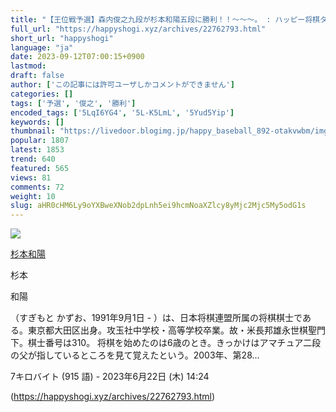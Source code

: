 ```yaml
---
title: "【王位戦予選】森内俊之九段が杉本和陽五段に勝利！！～～～。 : ハッピー将棋タイムズ"
full_url: "https://happyshogi.xyz/archives/22762793.html"
short_url: "happyshogi"
language: "ja"
date: 2023-09-12T07:00:15+0900
lastmod: 
draft: false
author: ['この記事には許可ユーザしかコメントができません']
categories: []
tags: ['予選', '俊之', '勝利']
encoded_tags: ['5LqI6YG4', '5L-K5LmL', '5Yud5Yip']
keywords: []
thumbnail: "https://livedoor.blogimg.jp/happy_baseball_892-otakvwbm/imgs/f/8/f8c1f8a5-s.jpg"
popular: 1807
latest: 1853
trend: 640
featured: 565
views: 81
comments: 72
weight: 10
slug: aHR0cHM6Ly9oYXBweXNob2dpLnh5ei9hcmNoaXZlcy8yMjc2Mjc5My5odG1s
---
```


![](https://livedoor.blogimg.jp/happy_baseball_892-otakvwbm/imgs/f/8/f8c1f8a5-s.jpg)

<div><a target='_blank' href='https://ja.wikipedia.org/wiki/%E6%9D%89%E6%9C%AC%E5%92%8C%E9%99%BD' title='杉本和陽'><p>杉本和陽</p></a> <p class='searchresult'><p>杉本</p> <p>和陽</p>（すぎもと かずお、1991年9月1日 - ）は、日本将棋連盟所属の将棋棋士である。東京都大田区出身。攻玉社中学校・高等学校卒業。故・米長邦雄永世棋聖門下。棋士番号は310。 将棋を始めたのは6歳のとき。きっかけはアマチュア二段の父が指しているところを見て覚えたという。2003年、第28…</p> <p class='mw-search-result-data'>7キロバイト (915 語) - 2023年6月22日 (木) 14:24</p></div>

(https://happyshogi.xyz/archives/22762793.html)
